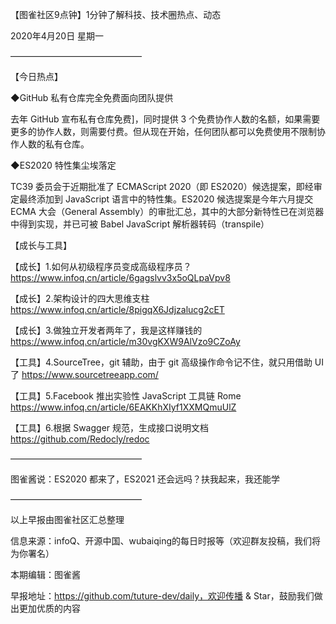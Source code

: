 【图雀社区9点钟】1分钟了解科技、技术圈热点、动态

2020年4月20日  星期一

———————————————     

【今日热点】   

 ◆GitHub 私有仓库完全免费面向团队提供

去年 GitHub 宣布私有仓库免费]，同时提供 3 个免费协作人数的名额，如果需要更多的协作人数，则需要付费。但从现在开始，任何团队都可以免费使用不限制协作人数的私有仓库。

 ◆ES2020 特性集尘埃落定

TC39 委员会于近期批准了 ECMAScript 2020（即 ES2020）候选提案，即经审定最终添加到 JavaScript 语言中的特性集。ES2020 候选提案是今年六月提交 ECMA 大会（General Assembly）的审批汇总，其中的大部分新特性已在浏览器中得到实现，并已可被 Babel JavaScript 解析器转码（transpile）

【成长与工具】   

【成长】1.如何从初级程序员变成高级程序员？https://www.infoq.cn/article/6gagslvv3x5oQLpaVpv8

【成长】2.架构设计的四大思维支柱 https://www.infoq.cn/article/8pigqX6Jdjzalucg2cET

【成长】3.做独立开发者两年了，我是这样赚钱的 https://www.infoq.cn/article/m30vgKXW9AlVzo9CZoAy

【工具】4.SourceTree，git 辅助，由于 git 高级操作命令记不住，就只用借助 UI 了 https://www.sourcetreeapp.com/

【工具】5.Facebook 推出实验性 JavaScript 工具链 Rome https://www.infoq.cn/article/6EAKKhXIyf1XXMQmuUlZ

【工具】6.根据 Swagger 规范，生成接口说明文档 https://github.com/Redocly/redoc

——————————————— 

图雀酱说：ES2020 都来了，ES2021 还会远吗？扶我起来，我还能学

———————————————

以上早报由图雀社区汇总整理   

信息来源：infoQ、开源中国、wubaiqing的每日时报等（欢迎群友投稿，我们将为你署名）

本期编辑：图雀酱

早报地址：https://github.com/tuture-dev/daily，欢迎传播 & Star，鼓励我们做出更加优质的内容